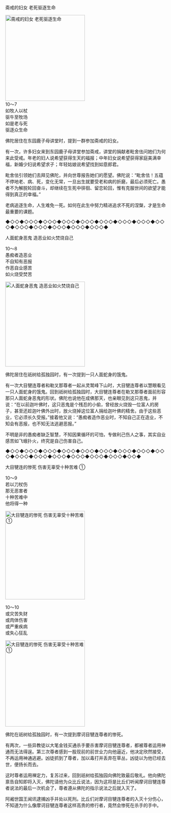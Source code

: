 斋戒的妇女 老死驱逐生命

<div class="e2">
<img src="images/fjj-46-1.jpg" width="250" height="269" alt="斋戒的妇女 老死驱逐生命"/>
<div>
10～7<br>
 如牧人以杖<br>
 驱牛至牧场<br>
 如是老与死<br>
 驱逐众生命<br>
 
</div>
</div>



佛陀居住在东园鹿子母讲堂时，提到一群参加斋戒的妇女。

有一次，许多妇女来到东园鹿子母讲堂参加斋戒，讲堂的捐献者毗舍佉问她们为何来此受戒。年老的妇人说希望获得生天的福报；中年妇女说希望获得家庭美满幸福，新婚少妇说希望求子；年轻姑娘说希望找到如意郎君。

毗舍佉引领她们去拜见佛陀，并向世尊报告她们的愿望。佛陀说：“毗舍佉！五蕴不停地老、病、死，变化无常，一旦出生就要受老和病的折磨，最后必须死亡。愚者不为解脱轮回奋斗，却继续在生死中徘徊、留恋轮回，惟有克服世间的欲望才能得到真正的幸福。”

老病追逐生命，人生难免一死。如何在此生中努力精进追求不死的涅槃，才是生命最重要的课题。

◆◇◇◆◇◇◇◆◇◇◇◆◇◇◇◆◇◇◇◆◇◇◇◆◇◇◇◆◇◇◇◆◇◇◇◆◇◇◇◆◇◇◇◆◇◇◇◆◇◇◇◆◇◇◇◆

人面蛇身恶鬼 造恶业如火焚烧自己

<div class="e2">
<div>
 <p class="p13-5">10～8<br>
 愚痴者造恶业<br>
 不自知有恶报<br>
 作恶自业感苦<br>
 如火烧受焚苦<br>
 </p> 
</div>
<img src="images/fjj-46-2.jpg" width="250" height="266" alt="人面蛇身恶鬼 造恶业如火焚烧自己"/>
</div>

佛陀居住在祇树给孤独园时，有一次提到一只人面蛇身的饿鬼。

有一次大目犍连尊者和勒叉那尊者一起从灵鹫峰下山时，大目犍连尊者以慧眼看见一只人面蛇身的饿鬼。回到祇树给孤独园时，大目犍连尊者在勒叉那尊者面前形容那只人面蛇身恶鬼的形状。佛陀也说他在成佛那天，也亲眼见到这只恶鬼，并说：“在以前迦叶佛时，这只恶鬼是个残忍的小偷，曾经放火烧毁一位富人的房子，甚至还趁迦叶佛外出时，放火烧掉这位富人捐给迦叶佛的精舍。由于这些恶业，它必须长久受报。”接着他又说：“愚痴者造作恶业时，不知自己正在造业，不知会有恶报，也不知无法逃避恶报。”

不明是非的愚痴者缺乏智慧，不知因果循环的可怕，专做利己伤人之事，其实自业感苦如飞蛾扑火，终究是自己伤害自己。

◆◇◇◆◇◇◇◆◇◇◇◆◇◇◇◆◇◇◇◆◇◇◇◆◇◇◇◆◇◇◇◆◇◇◇◆◇◇◇◆◇◇◇◆◇◇◇◆◇◇◇◆◇◇◇◆◇◇◇◆◇◇◆



大目犍连的惨死 伤害无辜受十种苦难 ①



<div class="e2">
<div>
 <p class="p13-5">10～9<br>
 若以刀杖伤<br>
 那无恶害者<br>
 十种苦难中<br>
 他将得一种<br>
 </p> 
</div>
<img src="images/fjj-46-3.jpg" width="250" height="277" alt="大目犍连的惨死 伤害无辜受十种苦难 ①"/>
</div>

<div class="e2">
<div>
 <p class="p13-5">10～10<br>
 或灾苦失财<br>
 或肉体伤害<br>
 或严重疾病<br>
 或失心狂乱</p> 
</div>
<img src="images/fjj-46-4.jpg" width="250" height="270" alt="大目犍连的惨死 伤害无辜受十种苦难 ①"/>
</div>

佛陀在祇树给孤独园时，有一次提到摩诃目犍连尊者的惨死。

有两次，一些异教徒以大笔金钱买通杀手要杀害摩诃目犍连尊者，都被尊者运用神通而无法得逞。第三次尊者感到一股现前的前世业力向他逼近，他决定欣然接受，不再运用神通逃避。凶徒抓到了尊者，加以毒打并丢弃在草丛，凶徒以为他已经去世，便扬长而去。

这时尊者运用禅定力，复苏过来，回到祇树给孤独园向佛陀致最后敬礼。他向佛陀禀告自知即将入灭，佛陀请他为众比丘说法，因为这将是比丘们听闻摩诃目犍连尊者说法的最后一次机会了，尊者遵从佛陀的指示说法之后就入灭了。

阿阇世国王闻讯逮捕凶手并处以死刑。比丘们对摩诃目犍连尊者的入灭十分伤心，不知道为什么像摩诃目犍连尊者这样高贵的修行者，竟然会惨死在杀手的手中。
